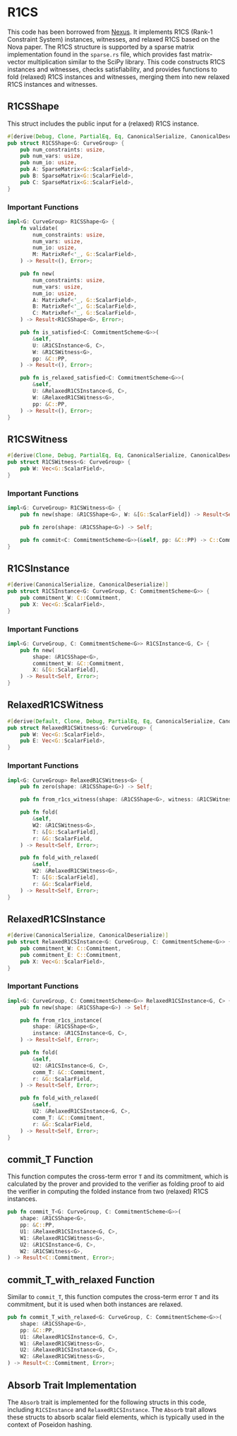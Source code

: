 
# R1CS

This code has been borrowed from [Nexus](https://github.com/nexus-xyz/nexus-zkvm). It implements R1CS (Rank-1 Constraint System) instances, witnesses, and relaxed R1CS based on the Nova paper. The R1CS structure is supported by a sparse matrix implementation found in the `sparse.rs` file, which provides fast matrix-vector multiplication similar to the SciPy library. This code constructs R1CS instances and witnesses, checks satisfiability, and provides functions to fold (relaxed) R1CS instances and witnesses, merging them into new relaxed R1CS instances and witnesses.

## R1CSShape

This struct includes the public input for a (relaxed) R1CS instance.

```rust
#[derive(Debug, Clone, PartialEq, Eq, CanonicalSerialize, CanonicalDeserialize)]
pub struct R1CSShape<G: CurveGroup> {
    pub num_constraints: usize,
    pub num_vars: usize,
    pub num_io: usize,
    pub A: SparseMatrix<G::ScalarField>,
    pub B: SparseMatrix<G::ScalarField>,
    pub C: SparseMatrix<G::ScalarField>,
}
```

### Important Functions

```rust
impl<G: CurveGroup> R1CSShape<G> {
    fn validate(
        num_constraints: usize,
        num_vars: usize,
        num_io: usize,
        M: MatrixRef<'_, G::ScalarField>,
    ) -> Result<(), Error>;

    pub fn new(
        num_constraints: usize,
        num_vars: usize,
        num_io: usize,
        A: MatrixRef<'_, G::ScalarField>,
        B: MatrixRef<'_, G::ScalarField>,
        C: MatrixRef<'_, G::ScalarField>,
    ) -> Result<R1CSShape<G>, Error>;

    pub fn is_satisfied<C: CommitmentScheme<G>>(
        &self,
        U: &R1CSInstance<G, C>,
        W: &R1CSWitness<G>,
        pp: &C::PP,
    ) -> Result<(), Error>;

    pub fn is_relaxed_satisfied<C: CommitmentScheme<G>>(
        &self,
        U: &RelaxedR1CSInstance<G, C>,
        W: &RelaxedR1CSWitness<G>,
        pp: &C::PP,
    ) -> Result<(), Error>;
}
```

## R1CSWitness

```rust
#[derive(Clone, Debug, PartialEq, Eq, CanonicalSerialize, CanonicalDeserialize)]
pub struct R1CSWitness<G: CurveGroup> {
    pub W: Vec<G::ScalarField>,
}
```

### Important Functions

```rust
impl<G: CurveGroup> R1CSWitness<G> {
    pub fn new(shape: &R1CSShape<G>, W: &[G::ScalarField]) -> Result<Self, Error>;

    pub fn zero(shape: &R1CSShape<G>) -> Self;

    pub fn commit<C: CommitmentScheme<G>>(&self, pp: &C::PP) -> C::Commitment;
}
```

## R1CSInstance

```rust
#[derive(CanonicalSerialize, CanonicalDeserialize)]
pub struct R1CSInstance<G: CurveGroup, C: CommitmentScheme<G>> {
    pub commitment_W: C::Commitment,
    pub X: Vec<G::ScalarField>,
}
```

### Important Functions

```rust
impl<G: CurveGroup, C: CommitmentScheme<G>> R1CSInstance<G, C> {
    pub fn new(
        shape: &R1CSShape<G>,
        commitment_W: &C::Commitment,
        X: &[G::ScalarField],
    ) -> Result<Self, Error>;
}
```

## RelaxedR1CSWitness

```rust
#[derive(Default, Clone, Debug, PartialEq, Eq, CanonicalSerialize, CanonicalDeserialize)]
pub struct RelaxedR1CSWitness<G: CurveGroup> {
    pub W: Vec<G::ScalarField>,
    pub E: Vec<G::ScalarField>,
}
```

### Important Functions

```rust
impl<G: CurveGroup> RelaxedR1CSWitness<G> {
    pub fn zero(shape: &R1CSShape<G>) -> Self;

    pub fn from_r1cs_witness(shape: &R1CSShape<G>, witness: &R1CSWitness<G>) -> Self;

    pub fn fold(
        &self,
        W2: &R1CSWitness<G>,
        T: &[G::ScalarField],
        r: &G::ScalarField,
    ) -> Result<Self, Error>;

    pub fn fold_with_relaxed(
        &self,
        W2: &RelaxedR1CSWitness<G>,
        T: &[G::ScalarField],
        r: &G::ScalarField,
    ) -> Result<Self, Error>;
}
```

## RelaxedR1CSInstance

```rust
#[derive(CanonicalSerialize, CanonicalDeserialize)]
pub struct RelaxedR1CSInstance<G: CurveGroup, C: CommitmentScheme<G>> {
    pub commitment_W: C::Commitment,
    pub commitment_E: C::Commitment,
    pub X: Vec<G::ScalarField>,
}
```

### Important Functions

```rust
impl<G: CurveGroup, C: CommitmentScheme<G>> RelaxedR1CSInstance<G, C> {
    pub fn new(shape: &R1CSShape<G>) -> Self;

    pub fn from_r1cs_instance(
        shape: &R1CSShape<G>,
        instance: &R1CSInstance<G, C>,
    ) -> Result<Self, Error>;

    pub fn fold(
        &self,
        U2: &R1CSInstance<G, C>,
        comm_T: &C::Commitment,
        r: &G::ScalarField,
    ) -> Result<Self, Error>;

    pub fn fold_with_relaxed(
        &self,
        U2: &RelaxedR1CSInstance<G, C>,
        comm_T: &C::Commitment,
        r: &G::ScalarField,
    ) -> Result<Self, Error>;
}
```

## commit_T Function

This function computes the cross-term error `T` and its commitment, which is calculated by the prover and provided to the verifier as folding proof to aid the verifier in computing the folded instance from two (relaxed) R1CS instances.

```rust
pub fn commit_T<G: CurveGroup, C: CommitmentScheme<G>>(
    shape: &R1CSShape<G>,
    pp: &C::PP,
    U1: &RelaxedR1CSInstance<G, C>,
    W1: &RelaxedR1CSWitness<G>,
    U2: &R1CSInstance<G, C>,
    W2: &R1CSWitness<G>,
) -> Result<C::Commitment, Error>;
```

## commit_T_with_relaxed Function

Similar to `commit_T`, this function computes the cross-term error `T` and its commitment, but it is used when both instances are relaxed.

```rust
pub fn commit_T_with_relaxed<G: CurveGroup, C: CommitmentScheme<G>>(
    shape: &R1CSShape<G>,
    pp: &C::PP,
    U1: &RelaxedR1CSInstance<G, C>,
    W1: &RelaxedR1CSWitness<G>,
    U2: &RelaxedR1CSInstance<G, C>,
    W2: &RelaxedR1CSWitness<G>,
) -> Result<C::Commitment, Error>;
```

## Absorb Trait Implementation

The `Absorb` trait is implemented for the following structs in this code, including  `R1CSInstance`  and `RelaxedR1CSInstance`. The `Absorb` trait allows these structs to absorb scalar field elements, which is typically used in the context of Poseidon hashing. 